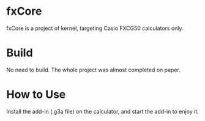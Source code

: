 # fxCore
fxCore is a project of kernel, targeting Casio FXCG50 calculators only. 

Build
=====
No need to build. The whole project was almost completed on paper. 

How to Use
==========
Install the add-in (.g3a file) on the calculator, and start the add-in to enjoy it. 
